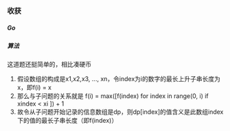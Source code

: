 ### 收获
##### Go

##### 算法
这道题还挺简单的，相比凑硬币
1. 假设数组的构成是x1,x2,x3, ..., xn，令index为i的数字的最长上升子串长度为x，即f(i) = x 
2. 那么与子问题的关系就是 f(i) = max([f(index) for index in range(0, i) if xindex < xi ]) + 1
3. 故令从子问题开始记录的信息数组是dp，则dp[index]的值含义是此数组index下的值的最长子串长度（即f(index)）